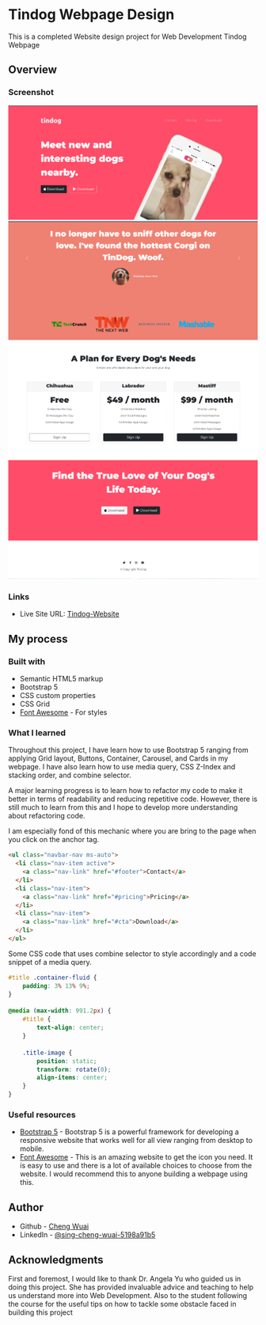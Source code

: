 # Tindog Webpage Design

This is a completed Website design project for Web Development Tindog Webpage


## Overview

### Screenshot

![](images/screenshot-1.png)
![](images/screenshot-2.png)
![](images/screenshot-3.png)
![](images/screenshot-4.png)


### Links

- Live Site URL: [Tindog-Website](https://s-cw.github.io/tindog-website/)


## My process

### Built with

- Semantic HTML5 markup
- Bootstrap 5
- CSS custom properties
- CSS Grid
- [Font Awesome](https://fontawesome.com/) - For styles


### What I learned

Throughout this project, I have learn how to use Bootstrap 5 ranging from applying Grid layout, Buttons, Container, Carousel, and Cards in my webpage. I have also learn how to use media query, CSS Z-Index and stacking order, and combine selector.

A major learning progress is to learn how to refactor my code to make it better in terms of readability and reducing repetitive code. However, there is still much to learn from this and I hope to develop more understanding about refactoring code.

I am especially fond of this mechanic where you are bring to the page when you click on the anchor tag.
```html
<ul class="navbar-nav ms-auto">
  <li class="nav-item active">
    <a class="nav-link" href="#footer">Contact</a>
  </li>
  <li class="nav-item">
    <a class="nav-link" href="#pricing">Pricing</a>
  </li>
  <li class="nav-item">
    <a class="nav-link" href="#cta">Download</a>
  </li>
</ul>
```

Some CSS code that uses combine selector to style accordingly and a code snippet of a media query.
```css
#title .container-fluid {
    padding: 3% 13% 9%;
}

@media (max-width: 991.2px) {
    #title {
        text-align: center;
    }

    .title-image {
        position: static;
        transform: rotate(0);
        align-items: center;
    }
}
```


### Useful resources

- [Bootstrap 5](https://getbootstrap.com/docs/5.0/getting-started/introduction/) - Bootstrap 5 is a powerful framework for developing a responsive website that works well for all view ranging from desktop to mobile.
- [Font Awesome](https://fontawesome.com/) - This is an amazing website to get the icon you need. It is easy to use and there is a lot of available choices to choose from the website. I would recommend this to anyone building a webpage using this.


## Author

- Github - [Cheng Wuai](https://github.com/S-CW)
- LinkedIn - [@sing-cheng-wuai-5198a91b5](https://www.linkedin.com/in/sing-cheng-wuai-5198a91b5/">LinkedIn)


## Acknowledgments

First and foremost, I would like to thank Dr. Angela Yu who guided us in doing this project. She has provided invaluable advice and teaching to help us understand more into Web Development. Also to the student following the course for the useful tips on how to tackle some obstacle faced in building this project
